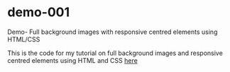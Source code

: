 # demo-001
Demo- Full background images with responsive centred elements using HTML/CSS

This is the code for my tutorial on full background images and responsive centred elements using HTML and CSS <a href="http://www.tatenda.info/responsive-full-background-images-with-centred-elements/">here</a>
